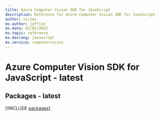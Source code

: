 ```yaml
---
title: Azure Computer Vision SDK for JavaScript
description: Reference for Azure Computer Vision SDK for JavaScript
author: xirzec
ms.author: jeffish
ms.data: 02/02/2023
ms.topic: reference
ms.devlang: javascript
ms.service: computervision
---
```

# Azure Computer Vision SDK for JavaScript - latest
## Packages - latest
[!INCLUDE [packages](computer-vision-index.md)]